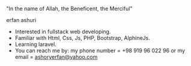 "In the name of Allah, the Beneficent, the Merciful"

  erfan ashuri
- Interested in fullstack web developing.
- Familiar with Html, Css, Js, PHP, Bootstrap, AlphineJs.
- Learning laravel.
- You can reach me by:
my phone number = +98 919 96 022 96
or my email = ashoryerfan@yahoo.com

<!---
erfanashuri/erfanashuri is a ✨ special ✨ repository because its `README.md` (this file) appears on your GitHub profile.
You can click the Preview link to take a look at your changes.
--->
